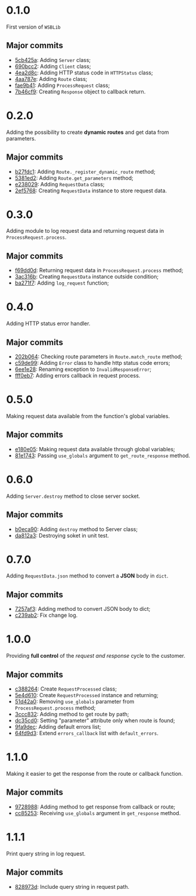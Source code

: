 # 0.1.0

First version of `WSBLib`

## Major commits

- [5cb425a](https://github.com/firlast/wsblib/commit/5cb425a): Adding `Server` class;
- [690bcc2](https://github.com/firlast/wsblib/commit/690bcc2): Adding `Client` class;
- [4ea2d8c](https://github.com/firlast/wsblib/commit/4ea2d8c): Adding HTTP status code in `HTTPStatus` class;
- [4aa787e](https://github.com/firlast/wsblib/commit/4aa787e): Adding `Route` class;
- [fae9b41](https://github.com/firlast/wsblib/commit/fae9b41): Adding `ProcessRequest` class;
- [7b46cf9](https://github.com/firlast/wsblib/commit/7b46cf9): Creating `Response` object to callback return.

# 0.2.0

Adding the possibility to create **dynamic routes** and get data from parameters.

## Major commits

- [b27fdc1](https://github.com/firlast/wsblib/commit/b27fdc1): Adding `Route._register_dynamic_route` method;
- [5381ed2](https://github.com/firlast/wsblib/commit/5381ed2): Adding `Route.get_parameters` method;
- [e238029](https://github.com/firlast/wsblib/commit/e238029): Adding `RequestData` class;
- [2ef5768](https://github.com/firlast/wsblib/commit/2ef5768): Creating `RequestData` instance to store request data.

# 0.3.0

Adding module to log request data and returning request data in `ProcessRequest.process`.

## Major commits

- [f69dd0d](https://github.com/firlast/wsblib/commit/f69dd0d): Returning request data in `ProcessRequest.process` method;
- [3ac316b](https://github.com/firlast/wsblib/commit/3ac316b): Creating `RequestData` instance outside condition;
- [ba271f7](https://github.com/firlast/wsblib/commit/ba271f7): Adding `log_request` function;

# 0.4.0

Adding HTTP status error handler.

## Major commits

- [202b064](https://github.com/firlast/wsblib/commit/202b064): Checking route parameters in `Route.match_route` method;
- [c59de99](https://github.com/firlast/wsblib/commit/c59de99): Adding `Error` class to handle http status code errors;
- [6ee1e28](https://github.com/firlast/wsblib/commit/6ee1e28): Renaming exception to `InvalidResponseError`;
- [fff0eb7](https://github.com/firlast/wsblib/commit/fff0eb7): Adding errors callback in request process.

# 0.5.0

Making request data available from the function's global variables.

## Major commits

- [e180e05](https://github.com/firlast/wsblib/commit/e180e05): Making request data available through global variables;
- [81e1743](https://github.com/firlast/wsblib/commit/81e1743): Passing `use_globals` argument to `get_route_response` method.

# 0.6.0

Adding `Server.destroy` method to close server socket.

## Major commits

- [b0eca90](https://github.com/firlast/wsblib/commit/b0eca90): Adding `destroy` method to Server class;
- [da812a3](https://github.com/firlast/wsblib/commit/da812a3): Destroying soket in unit test.

# 0.7.0

Adding `RequestData.json` method to convert a **JSON** body in `dict`.

## Major commits

- [7257af3](https://github.com/firlast/wsblib/commit/7257af3): Adding method to convert JSON body to dict;
- [c239ab2](https://github.com/firlast/wsblib/commit/c239ab2): Fix change log.

# 1.0.0

Providing **full control** of the *request and response* cycle to the customer.

## Major commits

- [c388264](https://github.com/firlast/wsblib/commit/c388264): Create `RequestProcessed` class;
- [5e4d610](https://github.com/firlast/wsblib/commit/5e4d610): Create `RequestProcessed` instance and returning;
- [51d42a0](https://github.com/firlast/wsblib/commit/51d42a0): Removing `use_globals` parameter from `ProcessRequest.process` method;
- [3ccc832](https://github.com/firlast/wsblib/commit/3ccc832): Adding method to get route by path;
- [dc35cd0](https://github.com/firlast/wsblib/commit/dc35cd0): Setting "parameter" attribute only when route is found;
- [9fa9dec](https://github.com/firlast/wsblib/commit/9fa9dec): Adding default errors list;
- [64fd9d3](https://github.com/firlast/wsblib/commit/64fd9d3): Extend `errors_callback` list with `default_errors`.

# 1.1.0

Making it easier to get the response from the route or callback function.

## Major commits

- [9728988](https://github.com/firlast/wsblib/commit/9728988): Adding method to get response from callback or route; 
- [cc85253](https://github.com/firlast/wsblib/commit/cc85253): Receiving `use_globals` argument in `get_response` method.

# 1.1.1

Print query string in log request.

## Major commits

- [828973d](https://github.com/firlast/wsblib/commit/828973d): Include query string in request path.
